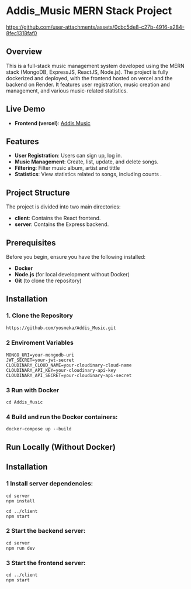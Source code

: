 # Addis_Music MERN Stack Project
https://github.com/user-attachments/assets/0cbc5de8-c27b-4916-a284-8fec1318faf0

## Overview

This is a full-stack music management system developed using the MERN stack (MongoDB, ExpressJS, ReactJS, Node.js). The project is fully dockerized and deployed, with the frontend hosted on vercel and the backend on Render. It features user registration, music creation and management, and various music-related statistics.

## Live Demo

- **Frontend (vercel)**: [Addis Music](https://addis-music-ten.vercel.app)
## Features

- **User Registration**: Users can sign up, log in.
- **Music Management**: Create, list, update, and delete songs.
- **Filtering**: Filter music album, artist and tittle
- **Statistics**: View statistics related to songs, including counts .

## Project Structure

The project is divided into two main directories:

- **client**: Contains the React frontend.
- **server**: Contains the Express backend.

## Prerequisites

Before you begin, ensure you have the following installed:

- **Docker**
- **Node.js** (for local development without Docker)
- **Git** (to clone the repository)

## Installation

### 1. Clone the Repository
```BASH
https://github.com/yosmeka/Addis_Music.git
```
### 2 Enviroment Variables
~~~
MONGO_URI=your-mongodb-uri
JWT_SECRET=your-jwt-secret
CLOUDINARY_CLOUD_NAME=your-cloudinary-cloud-name
CLOUDINARY_API_KEY=your-cloudinary-api-key
CLOUDINARY_API_SECRET=your-cloudinary-api-secret
~~~
### 3 Run with Docker
~~~
cd Addis_Music
~~~
### 4 Build and run the Docker containers:
~~~
docker-compose up --build
~~~
## Run Locally (Without Docker)
## Installation
### 1  Install server dependencies:
~~~
cd server
npm install

cd ../client
npm start
~~~
### 2 Start the backend server:
~~~
cd server
npm run dev
~~~
### 3  Start the frontend server:
~~~
cd ../client
npm start
~~~



